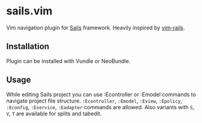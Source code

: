 # sails.vim

Vim navigation plugin for [Sails](https://github.com/balderdashy/sails) framework. Heavily inspired by [vim-rails](https://github.com/tpope/vim-rails).

## Installation

Plugin can be installed with Vundle or NeoBundle.

## Usage

While editing Sails project you can use :Econtroller or :Emodel commands to navigate project file structure.
`:Econtroller`, `:Emodel`, `:Eview`, `:Epolicy`, `:Econfig`, `:Eservice`, `:Eadapter` commands are allowed. Also variants with `S`, `V`, `T` are available for splits and tabedit.
